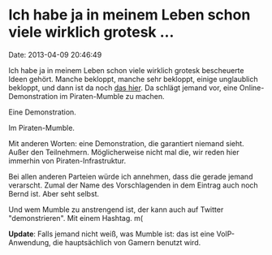 Ich habe ja in meinem Leben schon viele wirklich grotesk \...
=============================================================

Date: 2013-04-09 20:46:49

Ich habe ja in meinem Leben schon viele wirklich grotesk bescheuerte
Ideen gehört. Manche bekloppt, manche sehr bekloppt, einige unglaublich
bekloppt, und dann ist da noch [das
hier](http://bda.protestwiki.de/wiki/Orte#10.04.2013_Online-_Flashmob:).
Da schlägt jemand vor, eine Online-Demonstration im Piraten-Mumble zu
machen.

Eine Demonstration.

Im Piraten-Mumble.

Mit anderen Worten: eine Demonstration, die garantiert niemand sieht.
Außer den Teilnehmern. Möglicherweise nicht mal die, wir reden hier
immerhin von Piraten-Infrastruktur.

Bei allen anderen Parteien würde ich annehmen, dass die gerade jemand
verarscht. Zumal der Name des Vorschlagenden in dem Eintrag auch noch
Bernd ist. Aber seht selbst.

Und wem Mumble zu anstrengend ist, der kann auch auf Twitter
\"demonstrieren\". Mit einem Hashtag. m(

**Update**: Falls jemand nicht weiß, was Mumble ist: das ist eine
VoIP-Anwendung, die hauptsächlich von Gamern benutzt wird.
